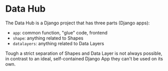 # Data Hub

The Data Hub is a Django project that has three parts (Django apps):

- `app`: common function, "glue" code, frontend
- `shape`: anything related to Shapes
- `datalayers`: anything related to Data Layers

Tough a strict separation of Shapes and Data Layer is not always possible, in contrast to an ideal, self-contained Django App they can't be used on its own.